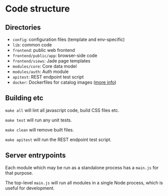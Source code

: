 
Code structure
==============

Directories
-----------

* `config`: configuration files (template and env-specific)
* `lib`: common code
* `frontend`: public web frontend
* `frontend/public/app`: browser-side code
* `frontend/views`: Jade page templates
* `modules/core`: Core data model
* `modules/auth`: Auth module
* `apitest`: REST endpoint test script
* `docker`: Dockerfiles for catalog images ([more info](docker.md))


Building etc
------------

`make all` will lint all javascript code, build CSS files etc.

`make test` will run any unit tests.

`make clean` will remove built files.

`make apitest` will run the REST endpoint test script.


Server entrypoints
------------------

Each module which may be run as a standalone process has a `main.js`
for that purpose.

The top-level `main.js` will run all modules in a single Node process,
which is useful for development.
